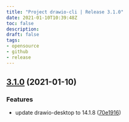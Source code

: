 ```yaml
---
title: "Project drawio-cli | Release 3.1.0"
date: 2021-01-10T10:39:48Z
toc: false
description: 
draft: false
tags:
- opensource
- github
- release
---
```

## [3.1.0](http://github.com/rlespinasse/drawio-cli/compare/3.0.0...3.1.0) (2021-01-10)


### Features

* update drawio-desktop to 14.1.8 ([70e1916](http://github.com/rlespinasse/drawio-cli/commit/70e1916338a6e67f2ad54f216dab5a7b7b3ade7b))



